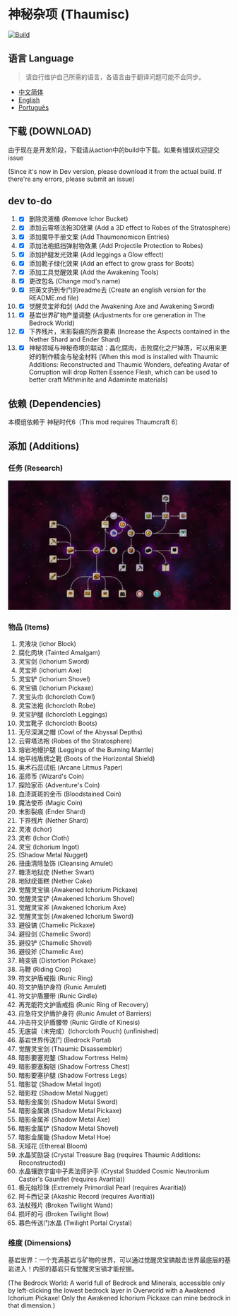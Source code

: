 # 神秘杂项 (Thaumisc)

 [![Build](https://github.com/KELETU66666/keletupack/actions/workflows/main.yml/badge.svg?branch=backport)](https://github.com/KELETU66666/keletupack/actions/workflows/main.yml)

## 语言 Language
> 请自行维护自己所需的语言，各语言由于翻译问题可能不会同步。

- [中文简体](./README.md)
- [English](./doc/en_us/README.md)
- [Português](./doc/pt_br/README.md)

## 下载 (DOWNLOAD)
由于现在是开发阶段，下载请从action中的build中下载。如果有错误欢迎提交issue

(Since it's now in Dev version, please download it from the actual build. If there're any errors, please submit an issue)

## dev to-do

1. - [x] 删除灵液桶 (Remove Ichor Bucket)
2. - [x] 添加云霄塔法袍3D效果 (Add a 3D effect to Robes of the Stratosphere)
3. - [x] 添加魔导手册文案 (Add Thaumonomicon Entries)
4. - [x] 添加法袍抵挡弹射物效果 (Add Projectile Protection to Robes)
5. - [x] 添加护腿发光效果 (Add leggings a Glow effect)
6. - [x] 添加靴子绿化效果 (Add an effect to grow grass for Boots)
7. - [x] 添加工具觉醒效果 (Add the Awakening Tools)
8. - [x] 更改包名 (Change mod's name)
9. - [x] 把英文扔到专门的readme去 (Create an english version for the README.md file)
10. - [x] 觉醒灵宝斧和剑 (Add the Awakening Axe and Awakening Sword)
11. - [x] 基岩世界矿物产量调整 (Adjustments for ore generation in The Bedrock World)
12. - [x] 下界残片，末影裂痕的所含要素 (Increase the Aspects contained in the Nether Shard and Ender Shard)
13. - [x] 神秘领域与神秘奇境的联动：晶化腐肉，击败腐化之尸掉落，可以用来更好的制作精金与秘金材料 (When this mod is installed with Thaumic Additions: Reconstructed and Thaumic Wonders, defeating Avatar of Corruption will drop Rotten Essence Flesh, which can be used to better craft Mithminite and Adaminite materials)

## 依赖 (Dependencies)

本模组依赖于 神秘时代6（This mod requires Thaumcraft 6）

## 添加 (Additions)

### 任务 (Research)

![添加的任务](./doc/zh_cn/image/研究.png)

### 物品 (Items)

01. 灵液块 (Ichor Block)
02. 腐化肉块 (Tainted Amalgam)
03. 灵宝剑 (Ichorium Sword)
04. 灵宝斧 (Ichorium Axe)
05. 灵宝铲 (Ichorium Shovel)
06. 灵宝镐 (Ichorium Pickaxe)
07. 灵宝头巾 (Ichorcloth Cowl)
08. 灵宝法袍 (Ichorcloth Robe)
09. 灵宝护腿 (Ichorcloth Leggings)
10. 灵宝靴子 (Ichorcloth Boots)
11. 无尽深渊之帽 (Cowl of the Abyssal Depths)
12. 云霄塔法袍 (Robes of the Stratosphere)
13. 熔岩地幔护腿 (Leggings of the Burning Mantle)
14. 地平线盾牌之靴 (Boots of the Horizontal Shield)
15. 奥术石蕊试纸 (Arcane Litmus Paper)
16. 巫师币 (Wizard's Coin)
17. 探险家币 (Adventure's Coin)
18. 血渍斑斑的金币 (Bloodstained Coin)
19. 魔法使币 (Magic Coin)
20. 末影裂痕 (Ender Shard)
21. 下界残片 (Nether Shard)
22. 灵液 (Ichor)
23. 灵布 (Ichor Cloth)
24. 灵宝 (Ichorium Ingot)
25. (Shadow Metal Nugget)
26. 扭曲清除坠饰 (Cleansing Amulet)
27. 糖渍地狱疣 (Nether Swart)
28. 地狱疣蛋糕 (Nether Cake)
29. 觉醒灵宝镐 (Awakened Ichorium Pickaxe)
30. 觉醒灵宝铲 (Awakened Ichorium Shovel)
31. 觉醒灵宝斧 (Awakened Ichorium Axe)
32. 觉醒灵宝剑 (Awakened Ichorium Sword)
33. 避役镐 (Chamelic Pickaxe)
34. 避役剑 (Chamelic Sword)
35. 避役铲 (Chamelic Shovel)
36. 避役斧 (Chamelic Axe)
37. 畸变镐 (Distortion Pickaxe)
38. 马鞭 (Riding Crop)
39. 符文护盾戒指 (Runic Ring)
40. 符文护盾护身符 (Runic Amulet)
41. 符文护盾腰带 (Runic Girdle)
42. 再充能符文护盾戒指 (Runic Ring of Recovery)
43. 应急符文护盾护身符 (Runic Amulet of Barriers)
44. 冲击符文护盾腰带 (Runic Girdle of Kinesis)
45. 无底袋（未完成）(Ichorcloth Pouch) (unfinished)
46. 基岩世界传送门 (Bedrock Portal)
47. 觉醒灵宝剑 (Thaumic Disassembler)
48. 暗影要塞兜鍪 (Shadow Fortress Helm)
49. 暗影要塞胸铠 (Shadow Fortress Chest)
50. 暗影要塞护腿 (Shadow Fortress Legs)
51. 暗影锭 (Shadow Metal Ingot)
52. 暗影粒 (Shadow Metal Nugget)
53. 暗影金属剑 (Shadow Metal Sword)
54. 暗影金属镐 (Shadow Metal Pickaxe)
55. 暗影金属斧 (Shadow Metal Axe)
56. 暗影金属铲 (Shadow Metal Shovel)
57. 暗影金属锄 (Shadow Metal Hoe)
58. 天域花 (Ethereal Bloom)
59. 水晶奖励袋 (Crystal Treasure Bag (requires Thaumic Additions: Reconstructed))
60. 水晶镶嵌宇宙中子素法师护手 (Crystal Studded Cosmic Neutronium Caster's Gauntlet (requires Avaritia))
61. 极元始珍珠 (Extremely Primordial Pearl (requires Avaritia))
62. 阿卡西记录 (Akashic Record (requires Avaritia))
63. 法杖残片 (Broken Twilight Wand)
64. 损坏的弓 (Broken Twilight Bow)
65. 暮色传送门水晶 (Twilight Portal Crystal)

### 维度 (Dimensions)

基岩世界：一个充满基岩与矿物的世界，可以通过觉醒灵宝镐敲击世界最底层的基岩进入！内部的基岩只有觉醒灵宝镐才能挖掘。

(The Bedrock World: A world full of Bedrock and Minerals, accessible only by left-clicking the lowest bedrock layer in Overworld with a Awakened Ichorium Pickaxe! Only the Awakened Ichorium Pickaxe can mine bedrock in that dimension.)
